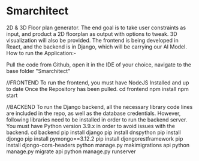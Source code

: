 


# Smarchitect
2D & 3D Floor plan generator. The end goal is to take user constraints as input, and product a 2D floorplan as output with options to tweak. 3D visualization will also be provided. The frontend is being developed in React, and the backend is in Django, which will be carrying our AI Model.
How to run the Application:-

Pull the code from Github, open it in the IDE of your choice, navigate to the base folder "Smarchitect"


//FRONTEND
To run the frontend, you must have NodeJS Installed and up to date
Once the Repository has been pulled.
cd frontend
npm install
npm start


//BACKEND
To run the Django backend, all the necessary library code lines are included in the repo, as well as the database credentials. However, following libraries need to be installed in order to run the backend server. You must have Python version 3.9.x in order to avoid issues with the backend.
cd backend
pip install django
pip install dnspython
pip install djongo
pip install pymongo==3.12.2
pip install djongorestframework
pip install djongo-cors-headers
python manage.py makimigrations api
python manage.py migrate api
python manage.py runserver
